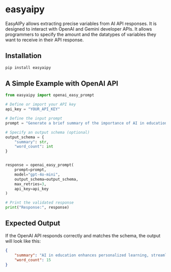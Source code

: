 # easyaipy

EasyAIPy allows extracting precise variables from AI API responses. It is designed to interact with 
OpenAI and Gemini developer APIs. It allows programmers to specify the amount and the datatypes of variables
they want to receive in their API response. 

## Installation

```bash
pip install easyaipy
```

## A Simple Example with OpenAI API

```python
from easyaipy import openai_easy_prompt

# Define or import your API key
api_key = "YOUR_API_KEY"

# Define the input prompt
prompt = "Generate a brief summary of the importance of AI in education."

# Specify an output schema (optional)
output_schema = {
    "summary": str,
    "word_count": int
}


response = openai_easy_prompt(
    prompt=prompt,
    model="gpt-4o-mini",
    output_schema=output_schema,
    max_retries=3,
    api_key=api_key
)

# Print the validated response
print("Response:", response)
```

## Expected Output
If the OpenAI API responds correctly and matches the schema, the output will look like this:


```json
{
    "summary": "AI in education enhances personalized learning, streamlines administrative tasks, and fosters innovation in teaching.",
    "word_count": 15
}



```
